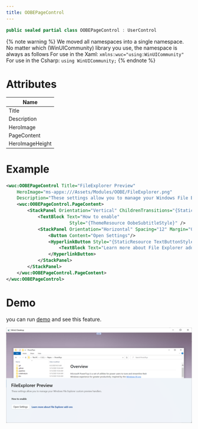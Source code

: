 ```yaml
---
title: OOBEPageControl
---
```


```cs
public sealed partial class OOBEPageControl : UserControl
```

{% note warning %}
We moved all namespaces into a single namespace. No matter which (WinUICommunity) library you use, the namespace is always as follows
For use in the Xaml:
`xmlns:wuc="using:WinUICommunity"`
For use in the Csharp:
`using WinUICommunity;`
{% endnote %}

# Attributes

| Name |
|-|
|Title|
|Description|
|HeroImage|
|PageContent|
|HeroImageHeight|

# Example

```xml
<wuc:OOBEPageControl Title="FileExplorer Preview"
    HeroImage="ms-appx:///Assets/Modules/OOBE/FileExplorer.png"
    Description="These settings allow you to manage your Windows File Explorer custom preview handlers.">
    <wuc:OOBEPageControl.PageContent>
        <StackPanel Orientation="Vertical" ChildrenTransitions="{StaticResource SettingsCardsAnimations}">
            <TextBlock Text="How to enable"
                        Style="{ThemeResource OobeSubtitleStyle}" />
            <StackPanel Orientation="Horizontal" Spacing="12" Margin="0,24,0,0">
                <Button Content="Open Settings"/>
                <HyperlinkButton Style="{StaticResource TextButtonStyle}">
                    <TextBlock Text="Learn more about File Explorer add-ons" TextWrapping="Wrap" />
                </HyperlinkButton>
            </StackPanel>
        </StackPanel>
    </wuc:OOBEPageControl.PageContent>
</wuc:OOBEPageControl>
```

# Demo
you can run [demo](https://github.com/WinUICommunity/SettingsUI) and see this feature.

![SettingsUI](https://raw.githubusercontent.com/ghost1372/Resources/main/SettingsUI/Samples/OOBEPageControl.png)
